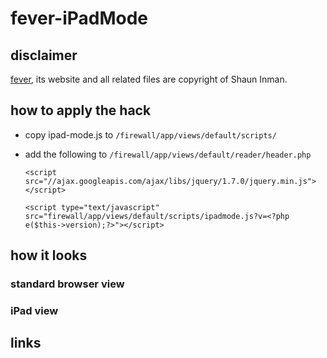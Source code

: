 # fever-iPadMode #

## disclaimer ##
[fever][id], its website and all related files are copyright of Shaun Inman.

## how to apply the hack ##

- copy ipad-mode.js to `/firewall/app/views/default/scripts/`
- add the following to `/firewall/app/views/default/reader/header.php`

    `<script src="//ajax.googleapis.com/ajax/libs/jquery/1.7.0/jquery.min.js"></script>`
   
     `<script type="text/javascript" src="firewall/app/views/default/scripts/ipadmode.js?v=<?php e($this->version);?>"></script>`

## how it looks ##

### standard browser view ###

[browser-mode]: http://github.com/niepi/fever-iPadMode/raw/master/img/browser-mode.png   "browser-mode"


### iPad view ###
[browser-mode]: http://github.com/niepi/fever-iPadMode/raw/master/img/ipad-mode.png   "ipad-mode"



## links

[id]: http://feedafever.com/ "fever"

